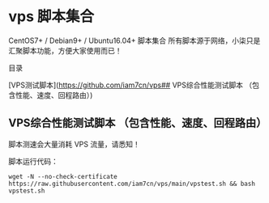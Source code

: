 # vps 脚本集合
CentOS7+ / Debian9+ / Ubuntu16.04+ 脚本集合
所有脚本源于网络，小柒只是汇聚脚本功能，方便大家使用而已！

目录

[VPS测试脚本](https://github.com/iam7cn/vps## VPS综合性能测试脚本 （包含性能、速度、回程路由）)

## VPS综合性能测试脚本 （包含性能、速度、回程路由）

脚本测速会大量消耗 VPS 流量，请悉知！

脚本运行代码：

``` wget -N --no-check-certificate https://raw.githubusercontent.com/iam7cn/vps/main/vpstest.sh && bash vpstest.sh ```
